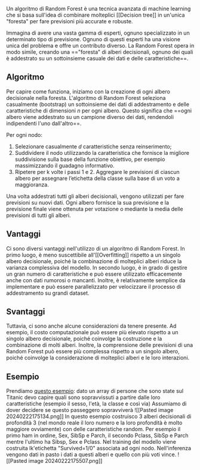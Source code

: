 Un algoritmo di Random Forest è una tecnica avanzata di machine learning che si basa sull'idea di combinare molteplici [[Decision tree]] in un'unica "foresta" per fare previsioni più accurate e robuste.

Immagina di avere una vasta gamma di esperti, ognuno specializzato in un determinato tipo di previsione. Ognuno di questi esperti ha una visione unica del problema e offre un contributo diverso. La Random Forest opera in modo simile, creando una =="foresta" di alberi decisionali, ognuno dei quali è addestrato su un sottoinsieme casuale dei dati e delle caratteristiche==.

## Algoritmo

Per capire come funziona, iniziamo con la creazione di ogni albero decisionale nella foresta. L'algoritmo di Random Forest seleziona casualmente (bootstrap) un sottoinsieme dei dati di addestramento e delle caratteristiche di dimensioni *n* per ogni albero. Questo significa che ==ogni albero viene addestrato su un campione diverso dei dati, rendendoli indipendenti l'uno dall'altro==.

Per ogni nodo:
1. Selezionare casualmente *d* caratteristiche senza reinserimento;
2. Suddividere il nodo utilizzando la caratteristica che fornisce la migliore suddivisione sulla base della funzione obiettivo, per esempio massimizzando il guadagno informativo.
3. Ripetere per k volte i passi 1 e 2.
Aggregare le previsioni di ciascun albero per assegnare l’etichetta della classe sulla base di un voto a maggioranza.

Una volta addestrati tutti gli alberi decisionali, vengono utilizzati per fare previsioni su nuovi dati. Ogni albero fornisce la sua previsione e la previsione finale viene ottenuta per votazione o mediante la media delle previsioni di tutti gli alberi.

## Vantaggi

Ci sono diversi vantaggi nell'utilizzo di un algoritmo di Random Forest. In primo luogo, è meno suscettibile all'[[Overfitting]] rispetto a un singolo albero decisionale, poiché la combinazione di molteplici alberi riduce la varianza complessiva del modello. In secondo luogo, è in grado di gestire un gran numero di caratteristiche e può essere utilizzato efficacemente anche con dati rumorosi o mancanti. Inoltre, è relativamente semplice da implementare e può essere parallelizzato per velocizzare il processo di addestramento su grandi dataset.

## Svantaggi

Tuttavia, ci sono anche alcune considerazioni da tenere presente. Ad esempio, il costo computazionale può essere più elevato rispetto a un singolo albero decisionale, poiché coinvolge la costruzione e la combinazione di molti alberi. Inoltre, la comprensione delle previsioni di una Random Forest può essere più complessa rispetto a un singolo albero, poiché coinvolge la considerazione di molteplici alberi e le loro interazioni.

## Esempio

Prendiamo [questo esempio](https://www.kaggle.com/code/alexisbcook/titanic-tutorial): dato un array di persone che sono state sul Titanic devo capire quali sono sopravvissuti a partire dalle loro caratteristiche (esempio il sesso, l'età, la classe e così via)
Assumiamo di dover decidere se questo passeggero sopravviverà
![[Pasted image 20240222175134.png]]
In questo esempio costruisco 3 alberi decisionali di profondità 3 (nel mondo reale il loro numero e la loro profondità è molto maggiore ovviamente) con delle caratteristiche random.
Per esempio il primo ham in ordine, Sex, SibSp e Parch, il secondo Pclass, SibSp e Parch mentre l'ultimo ha Sibsp, Sex e Pclass.
Nel training del modello viene costruita lk'etichetta "Survived=1/0" associata ad ogni nodo.
Nell'inferenza vengono dati in pasto i dati a questi alberi e quello con più voti vince.
![[Pasted image 20240222175507.png]]
